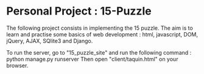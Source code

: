 # Personal Project : 15-Puzzle

The following project consists in implementing the 15 puzzle. The aim is to learn and practise some basics of web development : html, javascript, DOM, jQuery, AJAX, SQlite3 and Django.

To run the server, go to "15_puzzle_site" and run the following command : python manage.py runserver
Then open "client/taquin.html" on your browser.
